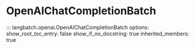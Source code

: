 # OpenAIChatCompletionBatch

::: langbatch.openai.OpenAIChatCompletionBatch
    options:
        show_root_toc_entry: false
        show_if_no_docstring: true
        inherited_members: true